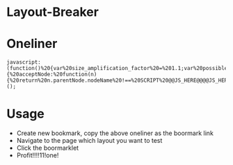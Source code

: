 Layout-Breaker
=

Oneliner
==
```
javascript:(function()%20{var%20size_amplification_factor%20=%201.1;var%20possible%20=%20"%20ABCDEFGHIJKLMNOPQRSTUVWXYZabcdefghijklmnopqrstuvwxyz0123456789";var%20walker%20=%20document.createTreeWalker(document.body,%20NodeFilter.SHOW_TEXT,{%20acceptNode:%20function(n){%20return%20n.parentNode.nodeName%20!==%20SCRIPT%20@@JS_HERE@@@@JS_HERE@@%20n.parentNode.nodeName%20!==%20STYLE%20@@JS_HERE@@@@JS_HERE@@%20n.nodeValue.trim()%20!=%20;%20}}%20);while%20(node%20=%20walker.nextNode(),%20node%20!==%20null)%20{var%20new_content%20=%20;for(var%20i%20=%200;%20i<%20(node.nodeValue.trim().length%20*%20size_amplification_factor);%20i++)%20{new_content%20+=%20possible.charAt(Math.floor(Math.random()%20*%20possible.length));}node.nodeValue%20=%20new_content;}})();
```

Usage
==
- Create new bookmark, copy the above oneliner as the boormark link
- Navigate to the page which layout you want to test
- Click the boormarklet
- Profit!!!!11!one!
